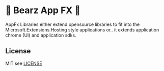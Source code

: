 # 🐻 Bearz App FX 🧔

AppFx Libraries either extend opensource libraries to fit into
the Microsoft.Extensions.Hosting style applications or..
it extends application chrome (UI) and application sdks.

## License

MIT see [LICENSE](./LICENSE.md)
